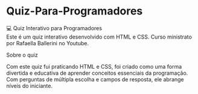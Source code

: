 # Quiz-Para-Programadores

💻 Quiz Interativo para Programadores  
Este é um quiz interativo desenvolvido com HTML e CSS.
Curso ministrato por Rafaella Ballerini no Youtube.

 Sobre o quiz

Com este quiz fui praticando HTML e CSS, foi criado como uma forma divertida e educativa de aprender conceitos essenciais da programação. Com perguntas de múltipla escolha e campos de resposta, ele abrange níveis do iniciante.
